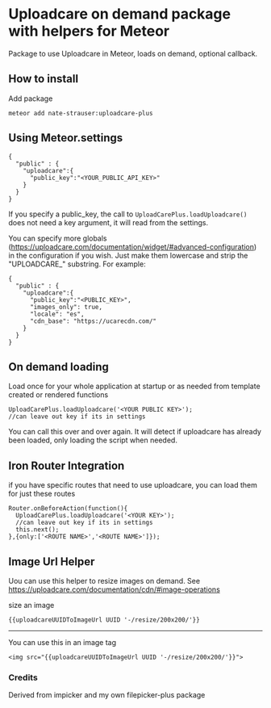 # Uploadcare on demand package with helpers for Meteor

Package to use Uploadcare in Meteor, loads on demand, optional callback.

## How to install

Add package
```
meteor add nate-strauser:uploadcare-plus
```

## Using Meteor.settings

```
{
  "public" : {
    "uploadcare":{
      "public_key":"<YOUR_PUBLIC_API_KEY>"
    }
  }
}
```

If you specify a public_key, the call to `UploadCarePlus.loadUploadcare()` does not need a key argument, it will read from the settings.

You can specify more globals (https://uploadcare.com/documentation/widget/#advanced-configuration) in the configuration if you wish. Just make them lowercase and strip the "UPLOADCARE_" substring. For example:

```
{
  "public" : {
    "uploadcare":{
      "public_key":"<PUBLIC_KEY>",
      "images_only": true,
      "locale": "es",
      "cdn_base": "https://ucarecdn.com/"
    }
  }
}
```

## On demand loading

Load once for your whole application at startup or as needed from template created or rendered functions
```
UploadCarePlus.loadUploadcare('<YOUR PUBLIC KEY>');
//can leave out key if its in settings
```

You can call this over and over again.  It will detect if uploadcare has already been loaded, only loading the script when needed.

## Iron Router Integration

if you have specific routes that need to use uploadcare, you can load them for just these routes
```
Router.onBeforeAction(function(){
  UploadCarePlus.loadUploadcare('<YOUR KEY>');
  //can leave out key if its in settings
  this.next();
},{only:['<ROUTE NAME>','<ROUTE NAME>']});
```

## Image Url Helper
Uou can use this helper to resize images on demand.  See https://uploadcare.com/documentation/cdn/#image-operations


size an image
```
{{uploadcareUUIDToImageUrl UUID '-/resize/200x200/'}}
```


-----

You can use this in an image tag
```
<img src="{{uploadcareUUIDToImageUrl UUID '-/resize/200x200/'}}">
```


### Credits
Derived from impicker and my own filepicker-plus package
